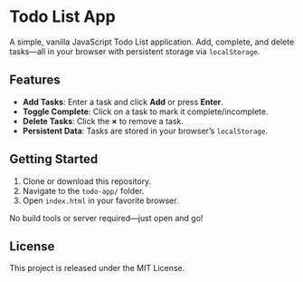 # Todo List App

A simple, vanilla JavaScript Todo List application. Add, complete, and delete tasks—all in your browser with persistent storage via `localStorage`.

## Features
- **Add Tasks**: Enter a task and click **Add** or press **Enter**.
- **Toggle Complete**: Click on a task to mark it complete/incomplete.
- **Delete Tasks**: Click the **×** to remove a task.
- **Persistent Data**: Tasks are stored in your browser’s `localStorage`.

## Getting Started
1. Clone or download this repository.
2. Navigate to the `todo-app/` folder.
3. Open `index.html` in your favorite browser.

No build tools or server required—just open and go!

## License
This project is released under the MIT License.

